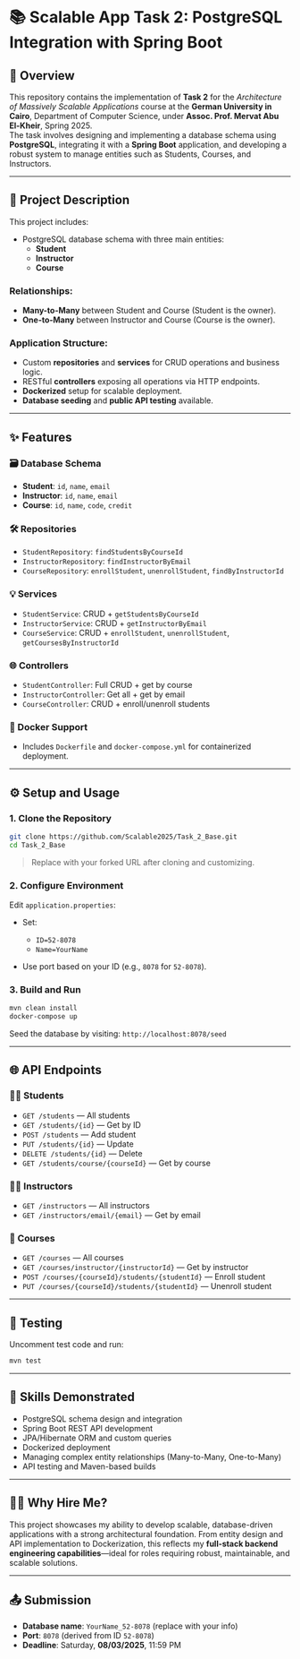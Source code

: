 # 📚 Scalable App Task 2: PostgreSQL Integration with Spring Boot

## 📝 Overview
This repository contains the implementation of **Task 2** for the *Architecture of Massively Scalable Applications* course at the **German University in Cairo**, Department of Computer Science, under **Assoc. Prof. Mervat Abu El-Kheir**, Spring 2025.  
The task involves designing and implementing a database schema using **PostgreSQL**, integrating it with a **Spring Boot** application, and developing a robust system to manage entities such as Students, Courses, and Instructors.

---

## 🧩 Project Description

This project includes:

- PostgreSQL database schema with three main entities:
  - **Student**
  - **Instructor**
  - **Course**

### Relationships:
- **Many-to-Many** between Student and Course (Student is the owner).
- **One-to-Many** between Instructor and Course (Course is the owner).

### Application Structure:
- Custom **repositories** and **services** for CRUD operations and business logic.
- RESTful **controllers** exposing all operations via HTTP endpoints.
- **Dockerized** setup for scalable deployment.
- **Database seeding** and **public API testing** available.

---

## ✨ Features

### 🗃️ Database Schema

- **Student**: `id`, `name`, `email`
- **Instructor**: `id`, `name`, `email`
- **Course**: `id`, `name`, `code`, `credit`

### 🛠️ Repositories

- `StudentRepository`: `findStudentsByCourseId`
- `InstructorRepository`: `findInstructorByEmail`
- `CourseRepository`: `enrollStudent`, `unenrollStudent`, `findByInstructorId`

### 💡 Services

- `StudentService`: CRUD + `getStudentsByCourseId`
- `InstructorService`: CRUD + `getInstructorByEmail`
- `CourseService`: CRUD + `enrollStudent`, `unenrollStudent`, `getCoursesByInstructorId`

### 🌐 Controllers

- `StudentController`: Full CRUD + get by course
- `InstructorController`: Get all + get by email
- `CourseController`: CRUD + enroll/unenroll students

### 🐳 Docker Support

- Includes `Dockerfile` and `docker-compose.yml` for containerized deployment.

---

## ⚙️ Setup and Usage

### 1. Clone the Repository
```bash
git clone https://github.com/Scalable2025/Task_2_Base.git
cd Task_2_Base
````

> Replace with your forked URL after cloning and customizing.

### 2. Configure Environment

Edit `application.properties`:

* Set:

  * `ID=52-8078`
  * `Name=YourName`
* Use port based on your ID (e.g., `8078` for `52-8078`).

### 3. Build and Run

```bash
mvn clean install
docker-compose up
```

Seed the database by visiting:
`http://localhost:8078/seed`

---

## 🌐 API Endpoints

### 👩‍🎓 Students

* `GET /students` — All students
* `GET /students/{id}` — Get by ID
* `POST /students` — Add student
* `PUT /students/{id}` — Update
* `DELETE /students/{id}` — Delete
* `GET /students/course/{courseId}` — Get by course

### 👨‍🏫 Instructors

* `GET /instructors` — All instructors
* `GET /instructors/email/{email}` — Get by email

### 📘 Courses

* `GET /courses` — All courses
* `GET /courses/instructor/{instructorId}` — Get by instructor
* `POST /courses/{courseId}/students/{studentId}` — Enroll student
* `PUT /courses/{courseId}/students/{studentId}` — Unenroll student

---

## 🧪 Testing

Uncomment test code and run:

```bash
mvn test
```

---

## 🧠 Skills Demonstrated

* PostgreSQL schema design and integration
* Spring Boot REST API development
* JPA/Hibernate ORM and custom queries
* Dockerized deployment
* Managing complex entity relationships (Many-to-Many, One-to-Many)
* API testing and Maven-based builds

---

## 🙋‍♂️ Why Hire Me?

This project showcases my ability to develop scalable, database-driven applications with a strong architectural foundation.
From entity design and API implementation to Dockerization, this reflects my **full-stack backend engineering capabilities**—ideal for roles requiring robust, maintainable, and scalable solutions.

---

## 📤 Submission

* **Database name**: `YourName_52-8078` (replace with your info)
* **Port**: `8078` (derived from ID `52-8078`)
* **Deadline**: Saturday, **08/03/2025**, 11:59 PM

